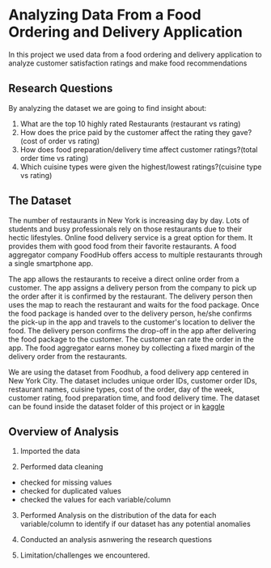 # Analyzing Data From a Food Ordering and Delivery Application

 In this project we used data from a food ordering and delivery application to analyze customer satisfaction ratings and make food recommendations 
 ## Research Questions
By analyzing the dataset we are going to find insight about:
1. What are the top 10 highly rated Restaurants  (restaurant vs rating)
2. How does the price paid by the customer affect the rating they gave?(cost of order vs rating)
3. How does food preparation/delivery time affect customer ratings?(total order time vs rating)
4. Which cuisine types were given the highest/lowest ratings?(cuisine type vs rating) 

 
 ## The Dataset
 
The number of restaurants in New York is increasing day by day. Lots of students and busy professionals rely on those restaurants due to their hectic lifestyles. Online food delivery service is a great option for them. It provides them with good food from their favorite restaurants. A food aggregator company FoodHub offers access to multiple restaurants through a single smartphone app.

The app allows the restaurants to receive a direct online order from a customer. The app assigns a delivery person from the company to pick up the order after it is confirmed by the restaurant. The delivery person then uses the map to reach the restaurant and waits for the food package. Once the food package is handed over to the delivery person, he/she confirms the pick-up in the app and travels to the customer's location to deliver the food. The delivery person confirms the drop-off in the app after delivering the food package to the customer. The customer can rate the order in the app. The food aggregator earns money by collecting a fixed margin of the delivery order from the restaurants. 
 
We are using the dataset from Foodhub, a food delivery app centered in New York City. The dataset includes unique order IDs, customer order IDs, restaurant names, cuisine types, cost of the order, day of the week, customer rating, food preparation time, and food delivery time. The dataset can be found inside the dataset folder of this project or in [kaggle](https://www.kaggle.com/datasets/ahsan81/food-ordering-and-delivery-app-dataset)

## Overview of Analysis 
1. Imported the data

2. Performed data cleaning
 - checked for missing values
 - checked for duplicated values
 - checked the values for each variable/column
 
3. Performed Analysis on the distribution of the data for each variable/column to identify if our dataset has any potential anomalies

4. Conducted an analysis asnwering the research questions

5. Limitation/challenges we encountered.
